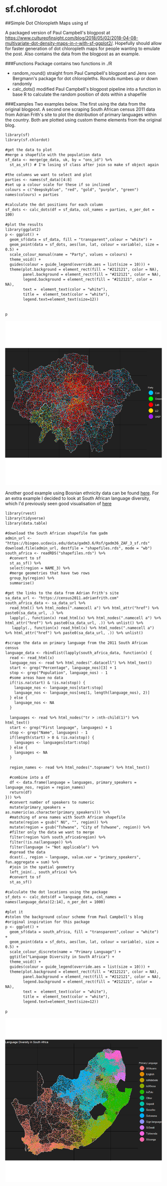 # sf.chlorodot
##Simple Dot Chloropleth Maps using sf

A packaged version of Paul Campbell's blogpost at https://www.cultureofinsight.com/blog/2018/05/02/2018-04-08-multivariate-dot-density-maps-in-r-with-sf-ggplot2/.
Hopefully should allow for faster generation of dot chloropleth maps for people wanting to emulate the post. Also contains the data from the blogpost as an example.

###Functions
Package contains two functions in ./R
  - random_round() straight from Paul Campbell's blogpost and Jens von Bergmann's package for dot chloropleths. Rounds numbes up or down randomly
  - calc_dots() modified Paul Campbell's blogpost pipeline into a function in base R to calculate the random position of dots within a shapefile
  
###Examples
Two examples below. The first using the data from the original blogpost. A second one scraping South African census 2011 data from Adrian Frith's site to plot the distribution of primary languages within the country. Both are plotted using custom theme elements from the original blog.

```{r example, warning=FALSE,message=FALSE}
library(sf)
library(sf.chlordot)

#get the data to plot
#merge a shapefile with the population data
sf_data <- merge(ge_data, uk, by = "ons_id") %>% 
  st_as_sf() # I'm losing sf class after join so make sf object again

#the columns we want to select and plot
parties <- names(sf_data)[4:8]
#set up a colour scale for these if so inclined
colours = c("deepskyblue", "red", "gold", "purple", "green")
names(colours) = parties

#calculate the dot positions for each column
sf_dots <- calc_dots(df = sf_data, col_names = parties, n_per_dot = 100)

#plot the results
library(ggplot2)
p <- ggplot() +
  geom_sf(data = sf_data, fill = "transparent",colour = "white") +
  geom_point(data = sf_dots, aes(lon, lat, colour = variable), size = 0.5) +
  scale_colour_manual(name = "Party", values = colours) +
  theme_void() +
  guides(colour = guide_legend(override.aes = list(size = 10))) +
  theme(plot.background = element_rect(fill = "#212121", color = NA), 
        panel.background = element_rect(fill = "#212121", color = NA),
        legend.background = element_rect(fill = "#212121", color = NA),
        text =  element_text(color = "white"),
        title =  element_text(color = "white"),
        legend.text=element_text(size=12))


p
```

![London](https://github.com/RobWHickman/sf.chlorodot/blob/master/figures/london.png)

Another good example using Bosnian ethnicity data can be found [here](https://twitter.com/majda_ruge/status/1037704253043879936). For an extra example I decided to look at South African language diversity, which I'd previously seen good visualisation of [here](https://adrianfrith.com/linguistic-diversity/)

```{r south_africa, message=FALSE,warning=FALSE}
library(rvest)
library(tidyverse)
library(data.table)

#download the South African shapefile fom gadm
admin_url <- "https://biogeo.ucdavis.edu/data/gadm3.6/Rsf/gadm36_ZAF_3_sf.rds"
download.file(admin_url, destfile = "shapefiles.rds", mode = "wb")
south_africa <- readRDS("shapefiles.rds") %>%
  #convert to sf
  st_as_sf() %>%
  select(region = NAME_3) %>%
  #merge geometries that have two rows
  group_by(region) %>%
  summarise()

#get the links to the data from Adrian Frith's site
sa_data_url <- "https://census2011.adrianfrith.com"
south_africa_data <- sa_data_url %>%
  read_html() %>% html_nodes(".namecell a") %>% html_attr("href") %>% paste0(sa_data_url, .) %>%
  lapply(., function(x) read_html(x) %>% html_nodes(".namecell a") %>% html_attr("href") %>% paste0(sa_data_url, .)) %>% unlist() %>%
   lapply(., function(x) read_html(x) %>% html_nodes(".namecell a") %>% html_attr("href") %>% paste0(sa_data_url, .)) %>% unlist()

#scrape the data on primary language from the 2011 South African census
language_data <- rbindlist(lapply(south_africa_data, function(x) {
  read <- read_html(x)
  language_nos <- read %>% html_nodes(".datacell") %>% html_text()
  start <- grep("Percentage", language_nos)[3] + 1
  stop <- grep("Population", language_nos) - 1
  #some areas have no data
  if(!is.na(start) & !is.na(stop)) {
    language_nos <- language_nos[start:stop]
    language_nos <- language_nos[seq(1, length(language_nos), 2)]
  } else {
    language_nos <- NA
  }
  
  languages <- read %>% html_nodes("tr > :nth-child(1)") %>% html_text()
  start <- grep("First language", languages) + 1
  stop <- grep("Name", languages) - 1
  if(length(start) > 0 & !is.na(stop)) {
    languages <- languages[start:stop]
  } else {
    languages <- NA
  }
  
  region_names <- read %>% html_nodes(".topname") %>% html_text()
  
  #combine into a df
  df <- data.frame(language = languages, primary_speakers = language_nos, region = region_names)
  return(df)
})) %>%
  #convert number of speakers to numeric
  mutate(primary_speakers = as.numeric(as.character(primary_speakers))) %>%
  #matching of area names with South African shapefile
  mutate(region = gsub(" NU", "", region)) %>%
  mutate(region = gsub("Tshwane", "City of Tshwane", region)) %>%
  #filter only the data we want to merge
  filter(region %in% south_africa$region) %>%
  filter(!is.na(language)) %>%
  filter(language != "Not applicable") %>%
  #spread the data
  dcast(., region ~ language, value.var = "primary_speakers", fun.aggregate = sum) %>%
  #join in the spatial geometry
  left_join(., south_africa) %>%
  #convert to sf
  st_as_sf()

#calculate the dot locations using the package
sf_dots <- calc_dots(df = language_data, col_names = names(language_data)[2:14], n_per_dot = 1000)

#plot it
#stolen the background colour scheme from Paul Campbell's blog
#original inspiration for this package
p <- ggplot() +
  geom_sf(data = south_africa, fill = "transparent",colour = "white") +
  geom_point(data = sf_dots, aes(lon, lat, colour = variable), size = 0.5) +
  scale_colour_discrete(name = "Primary Language") +
  ggtitle("Language Diversity in South Africa") +
  theme_void() +
  guides(colour = guide_legend(override.aes = list(size = 10))) +
  theme(plot.background = element_rect(fill = "#212121", color = NA), 
        panel.background = element_rect(fill = "#212121", color = NA),
        legend.background = element_rect(fill = "#212121", color = NA),
        text =  element_text(color = "white"),
        title =  element_text(color = "white"),
        legend.text=element_text(size=12))

p
```
![South Africa](https://github.com/RobWHickman/sf.chlorodot/blob/master/figures/south_africa.png)

